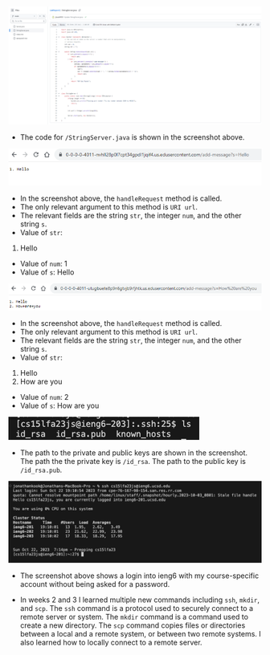 ![Image](LR2SS3.png)
* The code for `/StringServer.java` is shown in the screenshot above.

![Image](LR2SS1.png)
* In the screenshot above, the `handleRequest` method is called.
* The only relevant argument to this method is `URI url`.
* The relevant fields are the string `str`, the integer `num`, and the other string `s`. 
* Value of `str`:
1. Hello
* Value of `num`: 1
* Value of `s`: Hello

![Image](LR2SS2.png)
* In the screenshot above, the `handleRequest` method is called.
* The only relevant argument to this method is `URI url`.
* The relevant fields are the string `str`, the integer `num`, and the other string `s`. 
* Value of `str`: 
1. Hello
2. How are you
* Value of `num`: 2
* Value of `s`: How are you


![Image](LR2SS4.png)
* The path to the private and public keys are shown in the screenshot. The path the the private key is `/id_rsa`. The path to the public key is `/id_rsa.pub`.

![Image](LR2SS5.png)
* The screenshot above shows a login into ieng6 with my course-specific account without being asked for a password.

* In weeks 2 and 3 I learned multiple new commands including `ssh`, `mkdir`, and `scp`. The `ssh` command is a protocol used to securely connect to a remote server or system. The `mkdir` command is a command used to create a new directory. The `scp` command copies files or directories between a local and a remote system, or between two remote systems. I also learned how to locally connect to a remote server.
